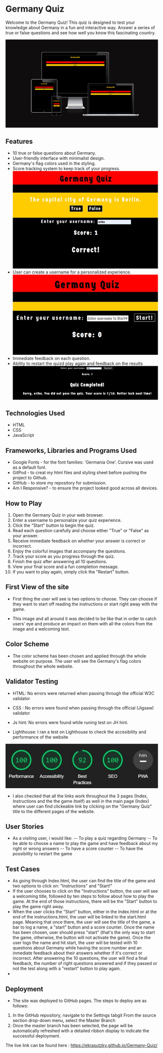 # Germany Quiz

Welcome to the Germany Quiz! This quiz is designed to test your knowledge about Germany in a fun and interactive way. Answer a series of true or false questions and see how well you know this fascinating country.

![display in different devices](./images-readme/responsiveness.jpg)

## Features

- 10 true or false questions about Germany.
- User-friendly interface with minimalist design.
- Germany's flag colors used in the styling.
- Score tracking system to keep track of your progress.
![score tracking](./images-readme/scorefeedback.jpg)
- User can create a username for a personalized experience.
![bar to log user's name](./images-readme/enteruser.jpg)
- Immediate feedback on each question.
- Ability to restart the quizd play again and feedback on the results
![restart button and feedback](./images-readme/restart%20button.jpg)


## Technologies Used

- HTML
- CSS
- JavaScript

##  Frameworks, Libraries and Programs Used
- Google Fonts - for the font families: 'Germania One'.  Cursive was used as a default font.
- GitPod - to creat my html files and styling sheet before pushing the project to Github.
- GitHub - to store my repository for submission.
- Am I Responsive? - to ensure the project looked good across all devices.

## How to Play

1. Open the Germany Quiz in your web browser.
2. Enter a username to personalize your quiz experience.
3. Click the "Start" button to begin the quiz.
4. Read each question carefully and choose either "True" or "False" as your answer.
5. Receive immediate feedback on whether your answer is correct or incorrect.
6. Enjoy the colorful images that accompany the questions.
7. Track your score as you progress through the quiz.
8. Finish the quiz after answering all 10 questions.
9. View your final score and a fun completion message.
10. If you want to play again, simply click the "Restart" button.

## First View of the site

- First thing the user will see is two options to choose. They can choose if they want to start off reading the instructions or start right away with the game. 

- This image and all around it was decided to be like that in order to catch users' eye and produce an impact on them with all the colors from the image and a welcoming text. 

 ## Color Scheme
 - The color scheme has been chosen and applied through the whole website on purpose. The user will see the Germany's flag colors throughout the whole website. 
 

 ##  Validator Testing
- HTML:
No errors were returned when passing through the official W3C validator

- CSS :
No errors were found when passing through the official (Jigsaw) validator

- Js hint:
No errors were found while runing test on JH hint. 

- Lighthouse:
I ran a test on Lighthouse to check the accesibility and performance  of the website

![lighthouse](./images-readme/lighthouse.jpg)

- I also checked that all the links work throughout the 3 pages (Index, Instructions and the the game itself) as well in the main page (Index) where user can find clickeable link by clicking on the "Germany Quiz" title to the different pages of the website. 

## User Stories 
- As a visiting user, i would like:
-- To play a quiz regarding Germany
-- To be able to choose a name to play the game and have feedback about my right or wrong answers
-- To have a score counter 
-- To have the possibility to restart the game

## Test Cases
 - As going through Index.html, the user can find the title of the game and two options to click on: "Instructions" and "Start!"
 - If the user chooses to click on the "Instructions" button, the user will see a welcoming title, followed by ten steps to follow about how to play the game. At the end of those instructions, there will be the "Start" button to play the game right away. 
 - When the user clicks the "Start" button, either in the Index.html or at the end of the instructions.html, the user will be linked to the start.html page. Meaning that once there, the user will see the title of the game, a bar to log a name, a "start" button and a score counter. Once the name has been chosen, user should press "start" (that's the only way to start the game, otherwise, the button will not activate the game). Once the user logs the name and hit start, the user will be tested with 10 questions about Germany while having the score number and an inmediate feedback about their answers whether if it's correct or incorrect. After answering the 10 questions, the user will find a final feedback, the number of right questions answered and if they passed or not the test along with a "restart" button to play again. 
-
##  Deployment
- The site was deployed to GitHub pages. The steps to deploy are as follows:
1. In the GitHub repository, navigate to the Settings tabgit
From the source section drop-down menu, select the Master Branch
2. Once the master branch has been selected, the page will be automatically refreshed with a detailed ribbon display to indicate the successful deployment.

The live link can be found here : https://ekrasutzky.github.io/Germany-Quiz/


 
